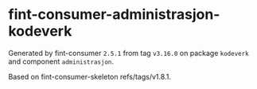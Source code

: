 # fint-consumer-administrasjon-kodeverk

Generated by fint-consumer `2.5.1` from tag `v3.16.0` on package `kodeverk` and component `administrasjon`.

Based on fint-consumer-skeleton refs/tags/v1.8.1.
